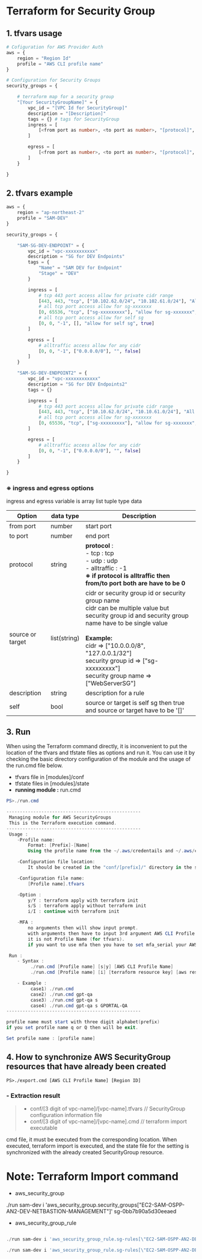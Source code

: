 # Terraform for Security Group

## 1. tfvars usage

```terraform
# Cofiguration for AWS Provider Auth
aws = {
    region = "Region Id"
    profile = "AWS CLI profile name"
}

# Configuration for Security Groups
security_groups = {

    # terraform map for a security group
    "[Your SecurityGroupName]" = {
        vpc_id = "[VPC Id for SecurityGroup]"
        description = "[Description]"
        tags = {} # tags for SecurityGroup
        ingress = [
            [<from port as number>, <to port as number>, "[protocol]", ["[source as string]]"], "[description]", <self as bool>]
        ]

        egress = [
            [<from port as number>, <to port as number>, "[protocol]", ["[target as string]]"], "[description]", <self as bool>]
        ]
    }

}
```

## 2. tfvars example

```terraform
aws = {
    region = "ap-northeast-2"
    profile = "SAM-DEV"
}

security_groups = {

    "SAM-SG-DEV-ENDPOINT" = {
        vpc_id = "vpc-xxxxxxxxxxx"
        description = "SG for DEV Endpoints"
        tags = {
            "Name" = "SAM DEV for Endpoint"
            "Stage" = "DEV"
        }

        ingress = [
            # tcp 443 port access allow for private cidr range
            [443, 443, "tcp", ["10.102.62.0/24", "10.102.61.0/24"], "All QA Private Resources", false],
            # all tcp port access allow for sg-xxxxxxx
            [0, 65536, "tcp", ["sg-xxxxxxxxx"], "allow for sg-xxxxxxx", false],
            # all tcp port access allow for self sg
            [0, 0, "-1", [], "allow for self sg", true]
        ]

        egress = [
            # alltraffic access allow for any cidr
            [0, 0, "-1", ["0.0.0.0/0"], "", false]
        ]
    }

    "SAM-SG-DEV-ENDPOINT2" = {
        vpc_id = "vpc-xxxxxxxxxxxx"
        description = "SG for DEV Endpoints2"
        tags = {}

        ingress = [
            # tcp 443 port access allow for private cidr range
            [443, 443, "tcp", ["10.10.62.0/24", "10.10.61.0/24"], "All QA Private Resources", false],
            # all tcp port access allow for sg-xxxxxxx
            [0, 65536, "tcp", ["sg-xxxxxxxxx"], "allow for sg-xxxxxxx", false]
        ]

        egress = [
            # alltraffic access allow for any cidr
            [0, 0, "-1", ["0.0.0.0/0"], "", false]
        ]
    }

}
```

### ※ ingress and egress options

ingress and egress variable is array list  tuple type data

| Option           | data type    |  Description |
|------------------|--------------|---------------|
| from port        | number       | start port |
| to port          | number       | end port |
| protocol         | string       | **protocol** :<br/> - tcp : tcp<br/> - udp : udp<br/> - alltraffic : -1<br/>**※ if protocol is alltraffic then from/to port both are have to be 0** |
| source or target | list(string) | cidr or security group id or security group name<br/>cidr can be multiple value but security group id and security group name have to be single value<br/><br/>**Example:**<br/>cidr => ["10.0.0.0/8", "127.0.0.1/32"]<br/> security group id => ["sg-xxxxxxxxx"]<br/> security group name => ["WebServerSG"] |
| description      | string       | description for a rule |
| self             | bool         | source or target is self sg then true and source or target have to be '[]' |

## 3. Run

When using the Terraform command directly, it is inconvenient to put the location of the tfvars and tfstate files as options and run it. You can use it by checking the basic directory configuration of the module and the usage of the run.cmd file below.

- tfvars file in [modules]/conf
- tfstate files in [modules]/state
- **running module :** run.cmd

```PowerShell command prompt
PS>./run.cmd

--------------------------------------------------
 Managing module for AWS SecurityGroups
 This is the Terraform execution command.
--------------------------------------------------
 Usage :
    -Profile name:
        Format: [Prefix]-[Name]
        Using the profile name from the ~/.aws/credentails and ~/.aws/config

    -Configuration file location:
        It should be created in the "conf/[prefix]/" directory in the same location as run.cmd.

    -Configuration file name:
        [Profile name].tfvars

    -Option : 
        y/Y : terraform apply with terraform init
        s/S : terraform apply without terraform init
        i/I : continue with terraform init

    -MFA : 
        no arguments then will show input prompt. 
        with arguments then have to input 3rd argument AWS CLI Profile Name. 
        it is not Profile Name (for tfvars). 
        if you want to use mfa then you have to set mfa_serial your AWS CLI Profile.

 Run : 
    - Syntax : 
         ./run.cmd [Profile name] [s|y] [AWS CLI Profile Name]
         ./run.cmd [Profile name] [i] [terraform resource key] [aws resource key]

    - Example : 
         case1) ./run.cmd 
         case2) ./run.cmd gpt-qa
         case3) ./run.cmd gpt-qa s
         case4) ./run.cmd gpt-qa s GPORTAL-QA
--------------------------------------------------

profile name must start with three digit alphabet(prefix)
if you set profile name q or Q then will be exit.

Set profile name : [profile name]
```

## 4. How to synchronize AWS SecurityGroup resources that have already been created

```
PS>./export.cmd [AWS CLI Profile Name] [Region ID]
```

### - Extraction result
> - conf/[3 digit of vpc-name]/[vpc-name].tfvars    // SecurityGroup configuration information file
> - conf/[3 digit of vpc-name]/[vpc-name].cmd       // terraform import executable

cmd file, it must be executed from the corresponding location.
When executed, terraform import is executed, and the state file for the setting is synchronized with the already created SecurityGroup resource.


# Note: Terraform Import command

- aws_security_group

./run sam-dev i 'aws_security_group.security_groups[\"EC2-SAM-OSPP-AN2-DEV-NETBASTION-MANAGEMENT\"]' sg-0bb7b90a5d30eeaed

- aws_security_group_rule

``` powershell

./run sam-dev i 'aws_security_group_rule.sg-rules[\"EC2-SAM-OSPP-AN2-DEV-NETBASTION-MANAGEMENT.ingress[0]\"]' sg-0bb7b90a5d30eeaed_ingress_tcp_22_22_10.237.1.15/32

./run sam-dev i 'aws_security_group_rule.sg-rules[\"EC2-SAM-OSPP-AN2-DEV-NETBASTION-MANAGEMENT.egress[0]\"]' sg-0bb7b90a5d30eeaed_egress_-1_0_0_0.0.0.0/0
```
